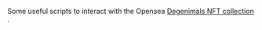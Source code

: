 Some useful scripts to interact with the Opensea [Degenimals NFT collection](https://opensea.io/collection/degenimals) . 
